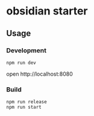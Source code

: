 # obsidian starter

## Usage

### Development

```
npm run dev
```
open http://localhost:8080

### Build

```
npm run release
npm run start
```
